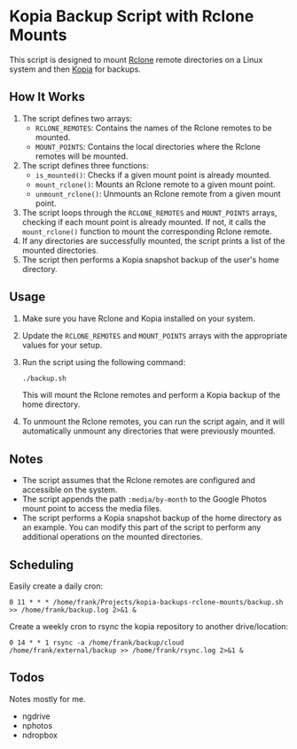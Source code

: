 

# Kopia Backup Script with Rclone Mounts

This script is designed to mount [Rclone](https://rclone.org/) remote directories on a Linux system and then [Kopia](https://kopia.io/) for backups.

## How It Works

1. The script defines two arrays:
   - `RCLONE_REMOTES`: Contains the names of the Rclone remotes to be mounted.
   - `MOUNT_POINTS`: Contains the local directories where the Rclone remotes will be mounted.
2. The script defines three functions:
   - `is_mounted()`: Checks if a given mount point is already mounted.
   - `mount_rclone()`: Mounts an Rclone remote to a given mount point.
   - `unmount_rclone()`: Unmounts an Rclone remote from a given mount point.
3. The script loops through the `RCLONE_REMOTES` and `MOUNT_POINTS` arrays, checking if each mount point is already mounted. If not, it calls the `mount_rclone()` function to mount the corresponding Rclone remote.
4. If any directories are successfully mounted, the script prints a list of the mounted directories.
5. The script then performs a Kopia snapshot backup of the user's home directory.

## Usage

1. Make sure you have Rclone and Kopia installed on your system.
2. Update the `RCLONE_REMOTES` and `MOUNT_POINTS` arrays with the appropriate values for your setup.
3. Run the script using the following command:

   ```bash
   ./backup.sh
   ```

   This will mount the Rclone remotes and perform a Kopia backup of the home directory.

4. To unmount the Rclone remotes, you can run the script again, and it will automatically unmount any directories that were previously mounted.

## Notes

- The script assumes that the Rclone remotes are configured and accessible on the system.
- The script appends the path `:media/by-month` to the Google Photos mount point to access the media files.
- The script performs a Kopia snapshot backup of the home directory as an example. You can modify this part of the script to perform any additional operations on the mounted directories.

## Scheduling

Easily create a daily cron:
```
0 11 * * * /home/frank/Projects/kopia-backups-rclone-mounts/backup.sh >> /home/frank/backup.log 2>&1 &
```

Create a weekly cron to rsync the kopia repository to another drive/location:
```
0 14 * * 1 rsync -a /home/frank/backup/cloud /home/frank/external/backup >> /home/frank/rsync.log 2>&1 &
```

## Todos
Notes mostly for me.
- ngdrive
- nphotos
- ndropbox
